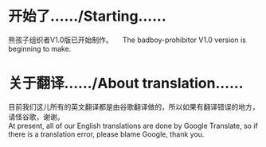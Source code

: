 # 开始了……/Starting......
熊孩子组织者V1.0版已开始制作。    
The badboy-prohibitor V1.0 version is beginning to make.    

# 关于翻译……/About translation......
目前我们这儿所有的英文翻译都是由谷歌翻译做的，所以如果有翻译错误的地方，请怪谷歌，谢谢。    
At present, all of our English translations are done by Google Translate, so if there is a translation error, please blame Google, thank you.
